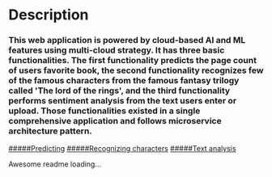  # Description
### This web application is powered by cloud-based AI and ML features using multi-cloud strategy. It has three basic functionalities. The first functionality predicts the page count of users favorite book, the second functionality recognizes few of the famous characters from the famous fantasy trilogy called 'The lord of the rings', and the third functionality performs sentiment analysis from the text users enter or upload. Those functionalities existed in a single comprehensive application and follows microservice architecture pattern.

[#####Predicting](#predicting)
[#####Recognizing characters](#characters)
[#####Text analysis](#textanalysis)

Awesome readme loading...
